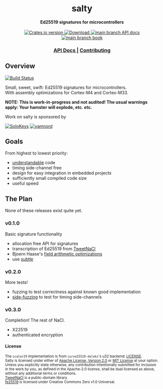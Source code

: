<h1 align="center">salty</h1>
<div align="center">
 <strong>
   Ed25519 signatures for microcontrollers
 </strong>
</div>

<br />

<div align="center">
  <!-- Crates version -->
  <a href="https://crates.io/crates/salty">
    <img src="https://img.shields.io/crates/v/salty.svg?style=flat-square"
    alt="Crates.io version" />
  </a>
  <!-- Downloads -->
  <a href="https://crates.io/crates/salty">
    <img src="https://img.shields.io/crates/d/salty.svg?style=flat-square"
      alt="Download" />
  </a>
  <!-- main branch API docs -->
  <a href="https://salty-api.netlify.com">
    <img src="https://img.shields.io/badge/docs-main_branch-blue.svg?style=flat-square"
      alt="main branch API docs" />
  </a>
  <!-- main branch book -->
  <a href="https://salty-book.netlify.com">
    <img src="https://img.shields.io/badge/book-main_branch-blue.svg?style=flat-square"
      alt="main branch book" />
  </a>
</div>

<div align="center">
  <h3>
    <a href="https://docs.rs/salty">
      API Docs
    </a>
    <span> | </span>
    <a href="https://github.com/nickray/salty/blob/main/.github/CONTRIBUTING.md">
      Contributing
    </a>
  </h3>
</div>

## Overview

[![Build Status][build-image]][build-link] 

[build-image]: https://builds.sr.ht/~nickray/salty.svg
[build-link]: https://builds.sr.ht/~nickray/salty
[crate-image]: https://img.shields.io/crates/v/salty.svg
[crate-link]: https://crates.io/crates/salty
[license-image]: https://img.shields.io/badge/license-Apache2.0%2FMIT-blue.svg
[docs-image]: https://docs.rs/salty/badge.svg?style=flat-square
[docs-link]: https://docs.rs/salty
[docs-main-image]: https://img.shields.io/badge/docs-main-blue?style=flat-square
[docs-main-link]: https://salty-api.netlify.com
[solokeys-img]: .github/images/solokeys-120-40.png
[solokeys-url]: https://solokeys.com
[yamnord-img]: .github/images/yamnord-120-40-alt.png
[yamnord-url]: https://yamnord.com

Small, sweet, swift: Ed25519 signatures for microcontrollers.  
With assembly optimizations for Cortex-M4 and Cortex-M33.

**NOTE: This is work-in-progress and not audited! The usual warnings apply: Your hamster will explode, etc. etc.**

Work on salty is sponsored by

[![SoloKeys][solokeys-img]][solokeys-url]
[![yamnord][yamnord-img]][yamnord-url]

## Goals

From highest to lowest priority:
- [understandable](https://blog.filippo.io/a-literate-go-implementation-of-poly1305/) code
- timing side-channel free
- design for easy integration in embedded projects
- sufficiently small compiled code size
- useful speed

## The Plan

None of these releases exist quite yet.

### v0.1.0

Basic signature functionality

- allocation free API for signatures
- transcription of Ed25519 from [TweetNaCl](https://tweetnacl.cr.yp.to/20140427/tweetnacl.c)
- Bjoern Haase's [field arithmetic optimizations](https://github.com/BjoernMHaase/fe25519/tree/master/STM32F407/crypto/asm)
- use [subtle](https://github.com/dalek-cryptography/subtle) 

### v0.2.0

More tests!

- fuzzing to test correctness against known good implementation
- [side-fuzzing](https://tweetnacl.cr.yp.to/20140427/tweetnacl.c) to test for timing side-channels

### v0.3.0

Completion! The rest of NaCl.

- X22519
- authenticated encryption

#### License

<sup>The `scalar29` implementation is from `curve25519-daleks`'s u32 backend: [LICENSE](https://github.com/dalek-cryptography/curve25519-dalek/blob/master/LICENSE).
<br>
Salty is licensed under either of [Apache License, Version 2.0](LICENSE-APACHE) or [MIT License](LICENSE-MIT) at your option.</sup>
<br>
<sub>Unless you explicitly state otherwise, any contribution intentionally submitted for inclusion in the work by you, as defined in the Apache-2.0 license, shall be dual licensed as above, without any additional terms or conditions.</sub>
<br>
<sub>[TweetNaCl](https://tweetnacl.cr.yp.to/) is a public-domain library.</sub>
<br>
<sub>[fe25519](https://github.com/BjoernMHaase/fe25519) is licensed under Creative Commons Zero v1.0 Universal.</sub>
